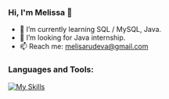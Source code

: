 ### Hi, I'm Melissa 👋

- 🌱 I’m currently learning SQL / MySQL, Java.
- 🔭 I’m looking for Java internship.
- 📫 Reach me: melisarudeva@gmail.com

### Languages and Tools:
[![My Skills](https://skills.thijs.gg/icons?i=idea,java,mysql,regex&theme=light)](https://skills.thijs.gg)

